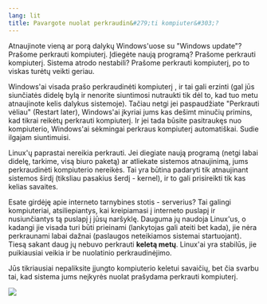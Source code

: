 ```yaml
---
lang: lit
title: Pavargote nuolat perkraudin&#279;ti kompiuter&#303;?
---
```


Atnaujinote vien&#261; ar por&#261; dalyk&#371; Windows'uose su  "Windows update"? Pra&#353;ome perkrauti kompiuter&#303;. &#302;dieg&#279;te nauj&#261; program&#261;? Pra&#353;ome perkrauti kompiuter&#303;. Sistema atrodo nestabili? Pra&#353;ome perkrauti kompiuter&#303;, po to viskas tur&#279;t&#371; veikti geriau.

Windows'ai visada pra&#353;o perkraudin&#279;ti kompiuter&#303; , ir tai gali erzinti (gal j&#363;s siun&#269;iat&#279;s didel&#281; byl&#261; ir nenorite siuntimosi nutraukti tik d&#279;l to, kad tuo metu atnaujinote kelis dalykus sistemoje). Ta&#269;iau netgi jei paspaud&#382;iate "Perkrauti v&#279;liau" (Restart later), Windows'ai &#303;kyriai jums kas de&#353;imt minu&#269;i&#371; primins, kad tikrai reik&#279;t&#371; perkrauti kompiuter&#303;. Ir jei tada b&#363;site pasitrauk&#281;s nuo kompiuterio, Windows'ai s&#279;kmingai perkraus kompiuter&#303; automati&#353;kai. Sudie ilgajam siuntimuisi.

Linux'&#371; paprastai nereikia perkrauti. Jei diegiate nauj&#261; program&#261; (netgi labai didel&#281;, tarkime, vis&#261; biuro paket&#261;) ar atliekate sistemos atnaujinim&#261;, jums perkraudin&#279;ti kompiuterio nereik&#279;s. Tai yra b&#363;tina padaryti tik atnaujinant sistemos &#353;ird&#303; (tiksliau pasakius &#353;erd&#303; - kernel), ir to gali prisireikti tik kas kelias savaites.

Esate gird&#279;j&#281; apie interneto tarnybines stotis - serverius? Tai galingi kompiuteriai, atsiliepiantys, kai kreipiamasi &#303; interneto puslap&#303; ir nusiun&#269;iantys t&#261; puslap&#303; &#303; j&#363;s&#371; nar&#353;ykl&#281;. Dauguma j&#371; naudoja Linux'us, o kadangi jie visada turi b&#363;ti prieinami (lankytojas gali ateiti bet kada), jie n&#279;ra perkraunami labai da&#382;nai (paslaugos neteikiamos sistemai startuojant). Ties&#261; sakant daug j&#371; nebuvo perkrauti <b>kelet&#261; met&#371;</b>. Linux'ai yra stabil&#363;s, jie puikiausiai veikia ir be nuolatinio perkraudin&#279;jimo.

J&#363;s tikriausiai nepaliksite &#303;jungto kompiuterio keletui savai&#269;i&#371;, bet &#269;ia svarbu tai, kad sistema jums ne&#303;kyr&#279;s nuolat pra&#353;ydama perkrauti kompiuter&#303;.

<img src="Images/reboot_all_the_time_thumb.png" />




